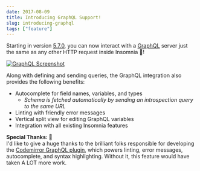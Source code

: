 ```yaml
---
date: 2017-08-09
title: Introducing GraphQL Support!
slug: introducing-graphql
tags: ["feature"]
---
```


Starting in version [5.7.0](/changelog/5.7.0/), you can now interact with a
[GraphQL](http://graphql.org/) server just the same as any other HTTP request inside
Insomnia 🤗!

[![GraphQL Screenshot](/images/blog/graphql.png)](/images/blog/graphql.png)

Along with defining and sending queries, the GraphQL integration also provides the 
following benefits:

- Autocomplete for field names, variables, and types
  - _Schema is fetched automatically by sending an introspection query to the same URL_
- Linting with friendly error messages
- Vertical split view for editing GraphQL variables
- Integration with all existing Insomnia features
  
**Special Thanks: 🍻**<br>
I'd like to give a huge thanks to the brilliant folks responsible for developing the
[Codemirror GraphQL plugin](https://github.com/graphql/codemirror-graphql), which powers
linting, error messages, autocomplete, and syntax highlighting. Without it, this feature 
would have taken A LOT more work.

